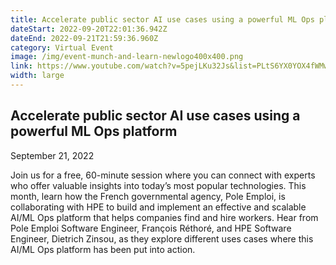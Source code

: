 ```yaml
---
title: Accelerate public sector AI use cases using a powerful ML Ops platform
dateStart: 2022-09-20T22:01:36.942Z
dateEnd: 2022-09-21T21:59:36.960Z
category: Virtual Event
image: /img/event-munch-and-learn-newlogo400x400.png
link: https://www.youtube.com/watch?v=5pejLKu32Js&list=PLtS6YX0YOX4fWMwKbp9blyI1GLdXlbWjY&index=1
width: large
---
```

## Accelerate public sector AI use cases using a powerful ML Ops platform

September 21, 2022

Join us for a free, 60-minute session where you can connect with experts who offer valuable insights into today’s most popular technologies. This month, learn how the French governmental agency, Pole Emploi, is collaborating with HPE to build and implement an effective and scalable AI/ML Ops platform that helps companies find and hire workers. Hear from Pole Emploi Software Engineer, François Réthoré, and HPE Software Engineer, Dietrich Zinsou, as they explore different uses cases where this AI/ML Ops platform has been put into action. 
